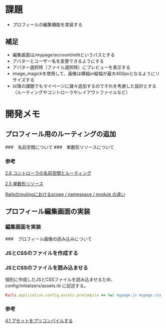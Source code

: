 # 課題
- プロフィールの編集機能を実装する

## 補足
- 編集画面は/mypage/account/editというパスとする
- アバターとユーザー名を変更できるようにする
- アバター選択時（ファイル選択時）にプレビューを表示する
- image_magickを使用して、画像は横幅or縦幅が最大400pxとなるようにリサイズする
- 以降の課題でもマイページに諸々追加するのでそれを考慮した設計とする（ルーティングやコントローラやレイアウトファイルなど）

# 開発メモ
## プロフィール用のルーティングの追加
###　名前空間について
###　単数形リソースについて　
### 参考
[2.6 コントローラの名前空間とルーティング
](https://railsguides.jp/routing.html#%E3%82%B3%E3%83%B3%E3%83%88%E3%83%AD%E3%83%BC%E3%83%A9%E3%81%AE%E5%90%8D%E5%89%8D%E7%A9%BA%E9%96%93%E3%81%A8%E3%83%AB%E3%83%BC%E3%83%86%E3%82%A3%E3%83%B3%E3%82%B0)

[2.5 単数形リソース
](https://railsguides.jp/routing.html#%E5%8D%98%E6%95%B0%E5%BD%A2%E3%83%AA%E3%82%BD%E3%83%BC%E3%82%B9)

[Railsのroutingにおけるscope / namespace / module の違い](https://qiita.com/ryosuketter/items/9240d8c2561b5989f049)

## プロフィール編集画面の実装
### 編集画面を実装

###　プロフィール画像の読み込みについて

### JSとCSSのファイルを作成する

### JSとCSSのファイルを読み込ませる
個別に作成したJSとCSSファイルを読み込ませるため、　config/initializers/assets.rb に記述する。
```rb
Rails.application.config.assets.precompile += %w( mypage.js mypage.css )
```

### 参考
[4.1 アセットをプリコンパイルする
](https://railsguides.jp/asset_pipeline.html#%E3%82%A2%E3%82%BB%E3%83%83%E3%83%88%E3%82%92%E3%83%97%E3%83%AA%E3%82%B3%E3%83%B3%E3%83%91%E3%82%A4%E3%83%AB%E3%81%99%E3%82%8B)
